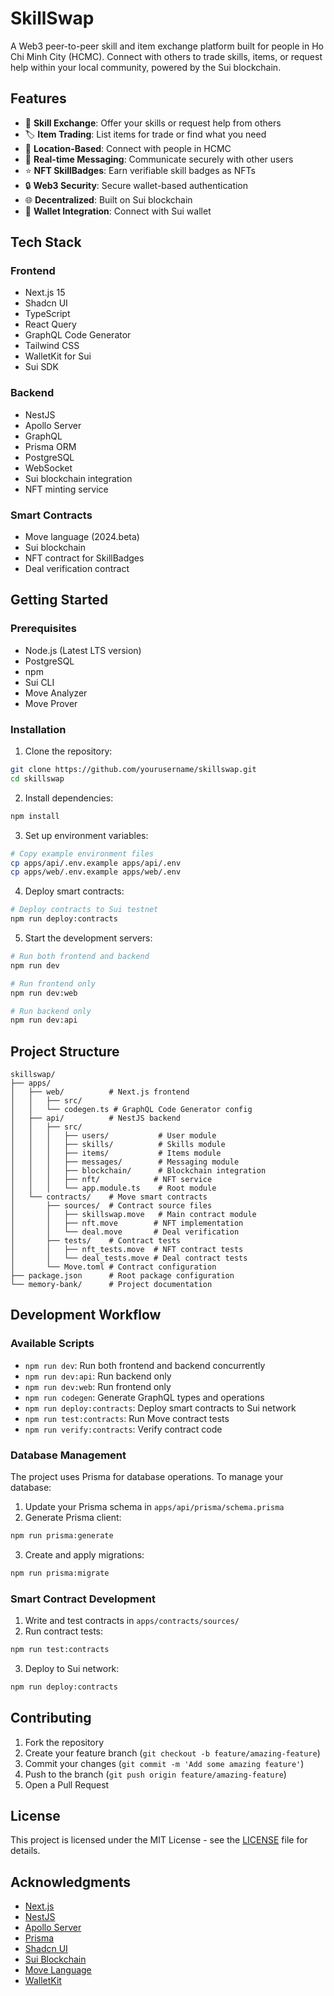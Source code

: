 # SkillSwap

A Web3 peer-to-peer skill and item exchange platform built for people in Ho Chi Minh City (HCMC). Connect with others to trade skills, items, or request help within your local community, powered by the Sui blockchain.

## Features

- 🎯 **Skill Exchange**: Offer your skills or request help from others
- 🏷️ **Item Trading**: List items for trade or find what you need
- 📍 **Location-Based**: Connect with people in HCMC
- 💬 **Real-time Messaging**: Communicate securely with other users
- ⭐ **NFT SkillBadges**: Earn verifiable skill badges as NFTs
- 🔒 **Web3 Security**: Secure wallet-based authentication
- 🌐 **Decentralized**: Built on Sui blockchain
- 📱 **Wallet Integration**: Connect with Sui wallet

## Tech Stack

### Frontend
- Next.js 15
- Shadcn UI
- TypeScript
- React Query
- GraphQL Code Generator
- Tailwind CSS
- WalletKit for Sui
- Sui SDK

### Backend
- NestJS
- Apollo Server
- GraphQL
- Prisma ORM
- PostgreSQL
- WebSocket
- Sui blockchain integration
- NFT minting service

### Smart Contracts
- Move language (2024.beta)
- Sui blockchain
- NFT contract for SkillBadges
- Deal verification contract

## Getting Started

### Prerequisites

- Node.js (Latest LTS version)
- PostgreSQL
- npm
- Sui CLI
- Move Analyzer
- Move Prover

### Installation

1. Clone the repository:
```bash
git clone https://github.com/yourusername/skillswap.git
cd skillswap
```

2. Install dependencies:
```bash
npm install
```

3. Set up environment variables:
```bash
# Copy example environment files
cp apps/api/.env.example apps/api/.env
cp apps/web/.env.example apps/web/.env
```

4. Deploy smart contracts:
```bash
# Deploy contracts to Sui testnet
npm run deploy:contracts
```

5. Start the development servers:
```bash
# Run both frontend and backend
npm run dev

# Run frontend only
npm run dev:web

# Run backend only
npm run dev:api
```

## Project Structure

```
skillswap/
├── apps/
│   ├── web/          # Next.js frontend
│   │   ├── src/
│   │   └── codegen.ts # GraphQL Code Generator config
│   ├── api/          # NestJS backend
│   │   ├── src/
│   │   │   ├── users/           # User module
│   │   │   ├── skills/          # Skills module
│   │   │   ├── items/           # Items module
│   │   │   ├── messages/        # Messaging module
│   │   │   ├── blockchain/      # Blockchain integration
│   │   │   ├── nft/            # NFT service
│   │   │   └── app.module.ts    # Root module
│   └── contracts/    # Move smart contracts
│       ├── sources/  # Contract source files
│       │   ├── skillswap.move   # Main contract module
│       │   ├── nft.move        # NFT implementation
│       │   └── deal.move       # Deal verification
│       ├── tests/    # Contract tests
│       │   ├── nft_tests.move  # NFT contract tests
│       │   └── deal_tests.move # Deal contract tests
│       └── Move.toml # Contract configuration
├── package.json      # Root package configuration
└── memory-bank/      # Project documentation
```

## Development Workflow

### Available Scripts

- `npm run dev`: Run both frontend and backend concurrently
- `npm run dev:api`: Run backend only
- `npm run dev:web`: Run frontend only
- `npm run codegen`: Generate GraphQL types and operations
- `npm run deploy:contracts`: Deploy smart contracts to Sui network
- `npm run test:contracts`: Run Move contract tests
- `npm run verify:contracts`: Verify contract code

### Database Management

The project uses Prisma for database operations. To manage your database:

1. Update your Prisma schema in `apps/api/prisma/schema.prisma`
2. Generate Prisma client:
```bash
npm run prisma:generate
```
3. Create and apply migrations:
```bash
npm run prisma:migrate
```

### Smart Contract Development

1. Write and test contracts in `apps/contracts/sources/`
2. Run contract tests:
```bash
npm run test:contracts
```
3. Deploy to Sui network:
```bash
npm run deploy:contracts
```

## Contributing

1. Fork the repository
2. Create your feature branch (`git checkout -b feature/amazing-feature`)
3. Commit your changes (`git commit -m 'Add some amazing feature'`)
4. Push to the branch (`git push origin feature/amazing-feature`)
5. Open a Pull Request

## License

This project is licensed under the MIT License - see the [LICENSE](LICENSE) file for details.

## Acknowledgments

- [Next.js](https://nextjs.org/)
- [NestJS](https://nestjs.com/)
- [Apollo Server](https://www.apollographql.com/docs/apollo-server/)
- [Prisma](https://www.prisma.io/)
- [Shadcn UI](https://ui.shadcn.com/)
- [Sui Blockchain](https://sui.io/)
- [Move Language](https://move-language.github.io/move/)
- [WalletKit](https://github.com/MystenLabs/sui/tree/main/sdk/wallet-kit)
